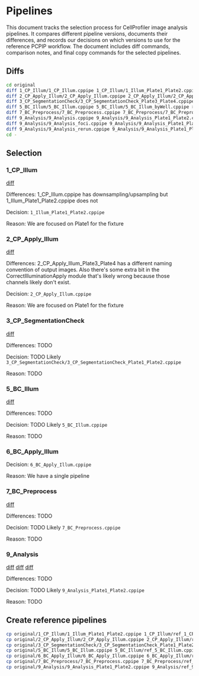 # Pipelines

This document tracks the selection process for CellProfiler image analysis pipelines. It compares different pipeline versions, documents their differences, and records our decisions on which versions to use for the reference PCPIP workflow. The document includes diff commands, comparison notes, and final copy commands for the selected pipelines.

## Diffs

```bash
cd original
diff 1_CP_Illum/1_CP_Illum.cppipe 1_CP_Illum/1_Illum_Plate1_Plate2.cppipe > 1_CP_Illum/1_CP_Illum__1_Illum_Plate1_Plate2.diff
diff 2_CP_Apply_Illum/2_CP_Apply_Illum.cppipe 2_CP_Apply_Illum/2_CP_Apply_Illum_Plate3_Plate4.cppipe > 2_CP_Apply_Illum/2_CP_Apply_Illum__2_CP_Apply_Illum_Plate3_Plate4.diff
diff 3_CP_SegmentationCheck/3_CP_SegmentationCheck_Plate3_Plate4.cppipe 3_CP_SegmentationCheck/3_CP_SegmentationCheck_Plate1_Plate2.cppipe > 3_CP_SegmentationCheck/3_CP_SegmentationCheck_Plate3_Plate4__3_CP_SegmentationCheck_Plate1_Plate2.diff
diff 5_BC_Illum/5_BC_Illum.cppipe 5_BC_Illum/5_BC_Illum_byWell.cppipe > 5_BC_Illum/5_BC_Illum__5_BC_Illum_byWell.diff
diff 7_BC_Preprocess/7_BC_Preprocess.cppipe 7_BC_Preprocess/7_BC_Preprocess_4.cppipe > 7_BC_Preprocess/7_BC_Preprocess__7_BC_Preprocess_4.diff
diff 9_Analysis/9_Analysis.cppipe 9_Analysis/9_Analysis_Plate1_Plate2.cppipe > 9_Analysis/9_Analysis__9_Analysis_Plate1_Plate2.diff
diff 9_Analysis/9_Analysis_foci.cppipe 9_Analysis/9_Analysis_Plate1_Plate2.cppipe > 9_Analysis/9_Analysis_foci__9_Analysis_Plate1_Plate2.diff
diff 9_Analysis/9_Analysis_rerun.cppipe 9_Analysis/9_Analysis_Plate1_Plate2.cppipe > 9_Analysis/9_Analysis_rerun__9_Analysis_Plate1_Plate2.diff
cd -
```

## Selection

### 1_CP_Illum

[diff](original/1_CP_Illum/1_CP_Illum__1_Illum_Plate1_Plate2.diff)

Differences: 1_CP_Illum.cppipe has downsampling/upsampling but 1_Illum_Plate1_Plate2.cppipe does not

Decision: `1_Illum_Plate1_Plate2.cppipe`

Reason: We are focused on Plate1 for the fixture


### 2_CP_Apply_Illum

[diff](original/2_CP_Apply_Illum/2_CP_Apply_Illum__2_CP_Apply_Illum_Plate3_Plate4.diff)

Differences: 2_CP_Apply_Illum_Plate3_Plate4 has a different naming convention of output images. Also there's some extra bit in the CorrectIlluminationApply module that's likely wrong because those channels likely don't exist.

Decision: `2_CP_Apply_Illum.cppipe`

Reason: We are focused on Plate1 for the fixture


### 3_CP_SegmentationCheck

[diff](original/3_CP_SegmentationCheck/3_CP_SegmentationCheck_Plate1_Plate2__3_CP_SegmentationCheck_Plate3_Plate4.diff)

Differences: TODO

Decision: TODO Likely `3_CP_SegmentationCheck/3_CP_SegmentationCheck_Plate1_Plate2.cppipe`

Reason: TODO


### 5_BC_Illum

[diff](original/5_BC_Illum/5_BC_Illum__5_BC_Illum_byWell.diff)

Differences: TODO

Decision: TODO Likely `5_BC_Illum.cppipe`

Reason: TODO


### 6_BC_Apply_Illum

Decision: `6_BC_Apply_Illum.cppipe`

Reason: We have a single pipeline


### 7_BC_Preprocess

[diff](original/7_BC_Preprocess/7_BC_Preprocess__7_BC_Preprocess_4.diff)

Differences: TODO

Decision: TODO Likely `7_BC_Preprocess.cppipe`

Reason: TODO


### 9_Analysis

[diff](original/9_Analysis/9_Analysis__9_Analysis_Plate1_Plate2.diff)
[diff](original/9_Analysis/9_Analysis_foci__9_Analysis_Plate1_Plate2.diff)
[diff](original/9_Analysis/9_Analysis_rerun__9_Analysis_Plate1_Plate2.diff)

Differences: TODO

Decision: TODO Likely `9_Analysis_Plate1_Plate2.cppipe`

Reason: TODO

## Create reference pipelines

```bash
cp original/1_CP_Illum/1_Illum_Plate1_Plate2.cppipe 1_CP_Illum/ref_1_CP_Illum.cppipe
cp original/2_CP_Apply_Illum/2_CP_Apply_Illum.cppipe 2_CP_Apply_Illum/ref_2_CP_Apply_Illum.cppipe
cp original/3_CP_SegmentationCheck/3_CP_SegmentationCheck_Plate1_Plate2.cppipe 3_CP_SegmentationCheck/ref_3_CP_SegmentationCheck.cppipe
cp original/5_BC_Illum/5_BC_Illum.cppipe 5_BC_Illum/ref_5_BC_Illum.cppipe
cp original/6_BC_Apply_Illum/6_BC_Apply_Illum.cppipe 6_BC_Apply_Illum/ref_6_BC_Apply_Illum.cppipe
cp original/7_BC_Preprocess/7_BC_Preprocess.cppipe 7_BC_Preprocess/ref_7_BC_Preprocess.cppipe
cp original/9_Analysis/9_Analysis_Plate1_Plate2.cppipe 9_Analysis/ref_9_Analysis.cppipe
```
